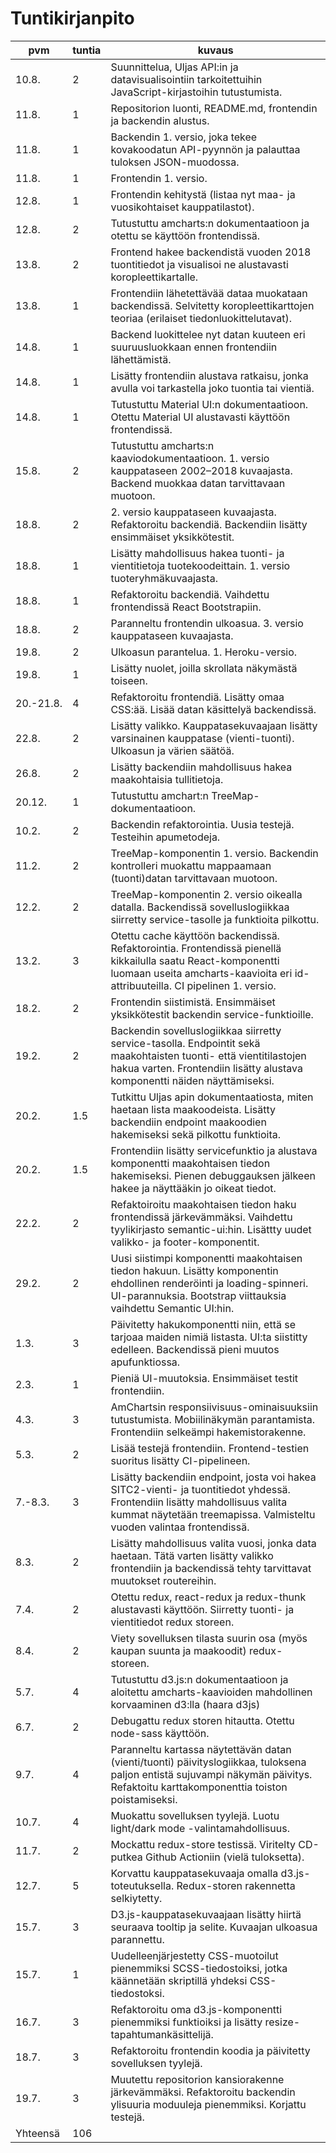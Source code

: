# Tuntikirjanpito

| pvm | tuntia | kuvaus |
| --- | ------ | ------ |
| 10.8. | 2 | Suunnittelua, Uljas API:in ja datavisualisointiin tarkoitettuihin JavaScript-kirjastoihin tutustumista. |
| 11.8. | 1 | Repositorion luonti, README.md, frontendin ja backendin alustus. |
| 11.8. | 1 | Backendin 1. versio, joka tekee kovakoodatun API-pyynnön ja palauttaa tuloksen JSON-muodossa. |
| 11.8. | 1 | Frontendin 1. versio. |
| 12.8. | 1 | Frontendin kehitystä (listaa nyt maa- ja vuosikohtaiset kauppatilastot). |
| 12.8. | 2 | Tutustuttu amcharts:n dokumentaatioon ja otettu se käyttöön frontendissä. |
| 13.8. | 2 | Frontend hakee backendistä vuoden 2018 tuontitiedot ja visualisoi ne alustavasti koropleettikartalle. |
| 13.8. | 1 | Frontendiin lähetettävää dataa muokataan backendissä. Selvitetty koropleettikarttojen teoriaa (erilaiset tiedonluokittelutavat). |
| 14.8. | 1 | Backend luokittelee nyt datan kuuteen eri suuruusluokkaan ennen frontendiin lähettämistä. |
| 14.8. | 1 | Lisätty frontendiin alustava ratkaisu, jonka avulla voi tarkastella joko tuontia tai vientiä. |
| 14.8. | 1 | Tutustuttu Material UI:n dokumentaatioon. Otettu Material UI alustavasti käyttöön frontendissä. |
| 15.8. | 2 | Tutustuttu amcharts:n kaaviodokumentaatioon. 1. versio kauppataseen 2002–2018 kuvaajasta. Backend muokkaa datan tarvittavaan muotoon. |
| 18.8. | 2 | 2. versio kauppataseen kuvaajasta. Refaktoroitu backendiä. Backendiin lisätty ensimmäiset yksikkötestit. |
| 18.8. | 1 | Lisätty mahdollisuus hakea tuonti- ja vientitietoja tuotekoodeittain. 1. versio tuoteryhmäkuvaajasta. |
| 18.8. | 1 | Refaktoroitu backendiä. Vaihdettu frontendissä React Bootstrapiin. |
| 18.8. | 2 | Paranneltu frontendin ulkoasua. 3. versio kauppataseen kuvaajasta. |
| 19.8. | 2 | Ulkoasun parantelua. 1. Heroku-versio. |
| 19.8. | 1 | Lisätty nuolet, joilla skrollata näkymästä toiseen. |
| 20.-21.8. | 4 | Refaktoroitu frontendiä. Lisätty omaa CSS:ää. Lisää datan käsittelyä backendissä. |
| 22.8. | 2 | Lisätty valikko. Kauppatasekuvaajaan lisätty varsinainen kauppatase (vienti-tuonti). Ulkoasun ja värien säätöä. |
| 26.8. | 2 | Lisätty backendiin mahdollisuus hakea maakohtaisia tullitietoja. |
| 20.12. | 1 | Tutustuttu amchart:n TreeMap-dokumentaatioon.
| 10.2. | 2 | Backendin refaktorointia. Uusia testejä. Testeihin apumetodeja.
| 11.2. | 2 | TreeMap-komponentin 1. versio. Backendin kontrolleri muokattu mappaamaan (tuonti)datan tarvittavaan muotoon.
| 12.2. | 2 | TreeMap-komponentin 2. versio oikealla datalla. Backendissä sovelluslogiikkaa siirretty service-tasolle ja funktioita pilkottu.
| 13.2. | 3 | Otettu cache käyttöön backendissä. Refaktorointia. Frontendissä pienellä kikkailulla saatu React-komponentti luomaan useita amcharts-kaavioita eri id-attribuuteilla. CI pipelinen 1. versio.
| 18.2. | 2 | Frontendin siistimistä. Ensimmäiset yksikkötestit backendin service-funktioille.
| 19.2. | 2 | Backendin sovelluslogiikkaa siirretty service-tasolla. Endpointit sekä maakohtaisten tuonti- että vientitilastojen hakua varten. Frontendiin lisätty alustava komponentti näiden näyttämiseksi.
| 20.2. | 1.5 | Tutkittu Uljas apin dokumentaatiosta, miten haetaan lista maakoodeista. Lisätty backendiin endpoint maakoodien hakemiseksi sekä pilkottu funktioita.
| 20.2. | 1.5 | Frontendiin lisätty servicefunktio ja alustava komponentti maakohtaisen tiedon hakemiseksi. Pienen debuggauksen jälkeen hakee ja näyttääkin jo oikeat tiedot.
| 22.2. | 2 | Refaktoiroitu maakohtaisen tiedon haku frontendissä järkevämmäksi. Vaihdettu tyylikirjasto semantic-ui:hin. Lisättty uudet valikko- ja footer-komponentit.
| 29.2. | 2 | Uusi siistimpi komponentti maakohtaisen tiedon hakuun. Lisätty komponentin ehdollinen renderöinti ja loading-spinneri. UI-parannuksia. Bootstrap viittauksia vaihdettu Semantic UI:hin.
| 1.3. | 3 | Päivitetty hakukomponentti niin, että se tarjoaa maiden nimiä listasta. UI:ta siistitty edelleen. Backendissä pieni muutos apufunktiossa.
| 2.3. | 1 | Pieniä UI-muutoksia. Ensimmäiset testit frontendiin.
| 4.3. | 3 | AmChartsin responsiivisuus-ominaisuuksiin tutustumista. Mobiilinäkymän parantamista. Frontendiin selkeämpi hakemistorakenne.
| 5.3. | 2 | Lisää testejä frontendiin. Frontend-testien suoritus lisätty CI-pipelineen.
| 7.-8.3. | 3 | Lisätty backendiin endpoint, josta voi hakea SITC2-vienti- ja tuontitiedot yhdessä. Frontendiin lisätty mahdollisuus valita kummat näytetään treemapissa. Valmisteltu vuoden valintaa frontendissä.
| 8.3. | 2 | Lisätty mahdollisuus valita vuosi, jonka data haetaan. Tätä varten lisätty valikko frontendiin ja backendissä tehty tarvittavat muutokset routereihin.
| 7.4. | 2 | Otettu redux, react-redux ja redux-thunk alustavasti käyttöön. Siirretty tuonti- ja vientitiedot redux storeen.
| 8.4. | 2 | Viety sovelluksen tilasta suurin osa (myös kaupan suunta ja maakoodit) redux-storeen.
| 5.7. | 4 | Tutustuttu d3.js:n dokumentaatioon ja aloitettu amcharts-kaavioiden mahdollinen korvaaminen d3:lla (haara d3js)
| 6.7. | 2 | Debugattu redux storen hitautta. Otettu node-sass käyttöön.
| 9.7. | 4 | Paranneltu kartassa näytettävän datan (vienti/tuonti) päivityslogiikkaa, tuloksena paljon entistä sujuvampi näkymän päivitys. Refaktoitu karttakomponenttia toiston poistamiseksi.
| 10.7. | 4 | Muokattu sovelluksen tyylejä. Luotu light/dark mode -valintamahdollisuus.
| 11.7. | 2 | Mockattu redux-store testissä. Viritelty CD-putkea Github Actioniin (vielä tuloksetta).
| 12.7. | 5 | Korvattu kauppatasekuvaaja omalla d3.js-toteutuksella. Redux-storen rakennetta selkiytetty.
| 15.7. | 3 | D3.js-kauppatasekuvaajaan lisätty hiirtä seuraava tooltip ja selite. Kuvaajan ulkoasua parannettu.
| 15.7. | 1 | Uudelleenjärjestetty CSS-muotoilut pienemmiksi SCSS-tiedostoiksi, jotka käännetään skriptillä yhdeksi CSS-tiedostoksi.
| 16.7. | 3 | Refaktoroitu oma d3.js-komponentti pienemmiksi funktioiksi ja lisätty resize-tapahtumankäsittelijä.
| 18.7. | 3 | Refaktoroitu frontendin koodia ja päivitetty sovelluksen tyylejä.
| 19.7. | 3 | Muutettu repositorion kansiorakenne järkevämmäksi. Refaktoroitu backendin ylisuuria moduuleja pienemmiksi. Korjattu testejä.
| Yhteensä | 106 | |
